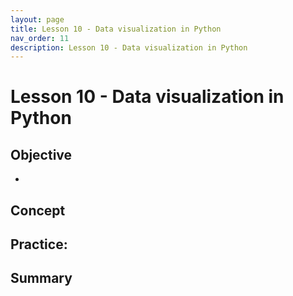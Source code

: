 ```yaml
---
layout: page
title: Lesson 10 - Data visualization in Python
nav_order: 11
description: Lesson 10 - Data visualization in Python
---
```

# Lesson 10 - Data visualization in Python

## Objective

- 

## Concept

## Practice: 

## Summary

